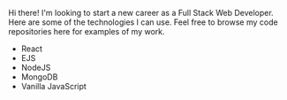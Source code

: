 Hi there! I'm looking to start a new career as a Full Stack Web Developer. Here are some of the technologies I can use. Feel free to browse my code repositories here for examples of my work.

- React
- EJS
- NodeJS
- MongoDB
- Vanilla JavaScript
